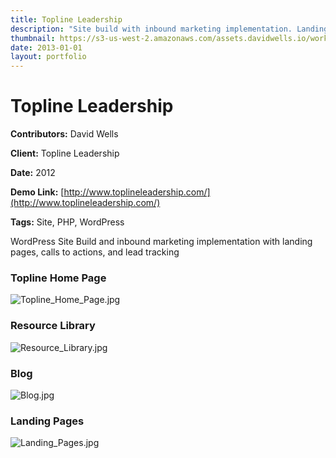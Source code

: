 ```yaml
---
title: Topline Leadership
description: "Site build with inbound marketing implementation. Landing pages, calls to actions, & lead tracking"
thumbnail: https://s3-us-west-2.amazonaws.com/assets.davidwells.io/work/topline-leadership-thumbnail.png
date: 2013-01-01
layout: portfolio
---
```


# Topline Leadership

**Contributors:** David Wells

**Client:** Topline Leadership

**Date:** 2012

**Demo Link:** [http://www.toplineleadership.com/](http://www.toplineleadership.com/)

**Tags:** Site, PHP, WordPress

WordPress Site Build and inbound marketing implementation with landing pages, calls to actions, and lead tracking

### Topline Home Page

![](https://s3-us-west-2.amazonaws.com/assets.davidwells.io/work/topline-leadership-Topline_Home_Page.jpg "Topline_Home_Page.jpg")

### Resource Library

![](https://s3-us-west-2.amazonaws.com/assets.davidwells.io/work/topline-leadership-Resource_Library.jpg "Resource_Library.jpg")

### Blog

![](https://s3-us-west-2.amazonaws.com/assets.davidwells.io/work/topline-leadership-Blog.jpg "Blog.jpg")

### Landing Pages

![](https://s3-us-west-2.amazonaws.com/assets.davidwells.io/work/topline-leadership-Landing_Pages.jpg "Landing_Pages.jpg")
